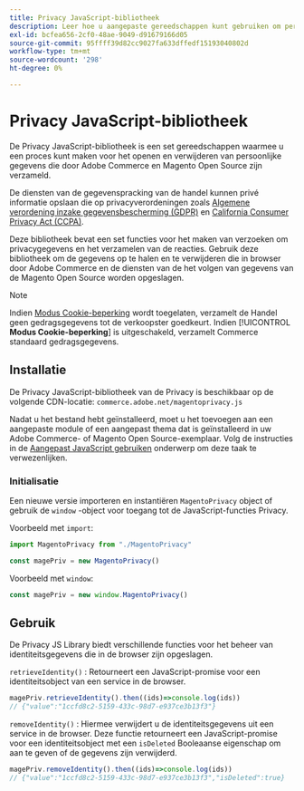 ```yaml
---
title: Privacy JavaScript-bibliotheek
description: Leer hoe u aangepaste gereedschappen kunt gebruiken om persoonlijke gegevens van klanten die zijn verzameld door Adobe Commerce en Magento Open Source, te openen en te verwijderen.
exl-id: bcfea656-2cf0-48ae-9049-d91679166d05
source-git-commit: 95ffff39d82cc9027fa633dffedf15193040802d
workflow-type: tm+mt
source-wordcount: '298'
ht-degree: 0%

---
```


<!-- TODO: Remove this topic and redirect to the adobe-privacy-javascript-library.md when the Adobe privacy library has been integrated with Commerce. -->

# Privacy JavaScript-bibliotheek

De Privacy JavaScript-bibliotheek is een set gereedschappen waarmee u een proces kunt maken voor het openen en verwijderen van persoonlijke gegevens die door Adobe Commerce en Magento Open Source zijn verzameld.

De diensten van de gegevenspracking van de handel kunnen privé informatie opslaan die op privacyverordeningen zoals [Algemene verordening inzake gegevensbescherming (GDPR)](gdpr.md) en [California Consumer Privacy Act (CCPA)](ccpa.md).

Deze bibliotheek bevat een set functies voor het maken van verzoeken om privacygegevens en het verzamelen van de reacties. Gebruik deze bibliotheek om de gegevens op te halen en te verwijderen die in browser door Adobe Commerce en de diensten van de het volgen van gegevens van de Magento Open Source worden opgeslagen.

>[!NOTE]
>
>Indien [Modus Cookie-beperking](https://experienceleague.adobe.com/docs/commerce-admin/start/compliance/privacy/compliance-cookie-law.html) wordt toegelaten, verzamelt de Handel geen gedragsgegevens tot de verkoopster goedkeurt. Indien [!UICONTROL **Modus Cookie-beperking**] is uitgeschakeld, verzamelt Commerce standaard gedragsgegevens.

## Installatie

De Privacy JavaScript-bibliotheek van de Privacy is beschikbaar op de volgende CDN-locatie: `commerce.adobe.net/magentoprivacy.js`

Nadat u het bestand hebt geïnstalleerd, moet u het toevoegen aan een aangepaste module of een aangepast thema dat is geïnstalleerd in uw Adobe Commerce- of Magento Open Source-exemplaar. Volg de instructies in de [Aangepast JavaScript gebruiken](https://developer.adobe.com/commerce/frontend-core/javascript/custom/) onderwerp om deze taak te verwezenlijken.

### Initialisatie

Een nieuwe versie importeren en instantiëren `MagentoPrivacy` object of gebruik de `window` -object voor toegang tot de JavaScript-functies Privacy.

Voorbeeld met `import`:

```js
import MagentoPrivacy from "./MagentoPrivacy"

const magePriv = new MagentoPrivacy()
```

Voorbeeld met `window`:

```js
const magePriv = new window.MagentoPrivacy()
```

## Gebruik

De Privacy JS Library biedt verschillende functies voor het beheer van identiteitsgegevens die in de browser zijn opgeslagen.

`retrieveIdentity()`
: Retourneert een JavaScript-promise voor een identiteitsobject van een service in de browser.

```js
magePriv.retrieveIdentity().then((ids)=>console.log(ids))
// {"value":"1ccfd8c2-5159-433c-98d7-e937ce3b13f3"}
```

`removeIdentity()`
: Hiermee verwijdert u de identiteitsgegevens uit een service in de browser.
Deze functie retourneert een JavaScript-promise voor een identiteitsobject met een `isDeleted` Booleaanse eigenschap om aan te geven of de gegevens zijn verwijderd.

```js
magePriv.removeIdentity().then((ids)=>console.log(ids))
// {"value":"1ccfd8c2-5159-433c-98d7-e937ce3b13f3","isDeleted":true}
```
